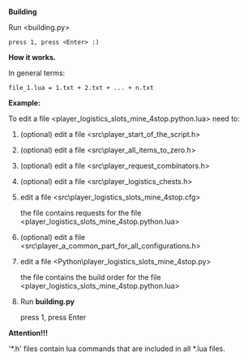 
**Building**

Run <building.py>

	press 1, press <Enter> :)

**How it works.**

In general terms:

	file_1.lua = 1.txt + 2.txt + ... + n.txt

**Example:**

To edit a file <player_logistics_slots_mine_4stop.python.lua> need to:

1. (optional) edit a file <src\player_start_of_the_script.h>
2. (optional) edit a file <src\player_all_items_to_zero.h>
3. (optional) edit a file <src\player_request_combinators.h>
4. (optional) edit a file <src\player_logistics_chests.h>
5. edit a file <src\player_logistics_slots_mine_4stop.cfg>
	
	the file contains requests for the file <player_logistics_slots_mine_4stop.python.lua>
6. (optional) edit a file <src\player_a_common_part_for_all_configurations.h>
7. edit a file <Python\player_logistics_slots_mine_4stop.py>
	
	the file contains the build order for the file <player_logistics_slots_mine_4stop.python.lua>
8. Run **building.py**
	
	press 1, press Enter


**Attention!!!**

'*.h' files contain lua commands that are included in all *.lua files.





	
